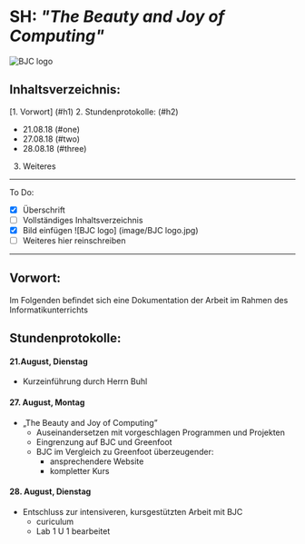 # SH: _"The Beauty and Joy of Computing"_  
![BJC logo](https://pbs.twimg.com/profile_images/378800000439621166/b23cdc47c76b3d78561b91ffc9705183_400x400.png)
## Inhaltsverzeichnis:
[1. Vorwort] (#h1)
2. Stundenprotokolle: (#h2)
  * 21.08.18 (#one)
  * 27.08.18 (#two)
  * 28.08.18 (#three)
3. Weiteres
---------------------------------------------------
To Do: 
- [x] Überschrift
- [ ] Vollständiges Inhaltsverzeichnis
- [x] Bild einfügen ![BJC logo] (image/BJC logo.jpg)
- [ ] Weiteres hier reinschreiben
        
----------------------------------------------------      
       
## Vorwort: <a name="h1"></a>

Im Folgenden befindet sich eine Dokumentation der Arbeit im Rahmen des Informatikunterrichts

## Stundenprotokolle: <a name="h2"></a>
#### 21.August, Dienstag <a name="one"></a>
* Kurzeinführung durch Herrn Buhl

#### 27. August, Montag <a name="two"></a>
* „The Beauty and Joy of Computing”
  * Auseinandersetzen mit vorgeschlagen Programmen und Projekten
  * Eingrenzung auf BJC und Greenfoot
  * BJC im Vergleich zu Greenfoot überzeugender:
    * ansprechendere Website
    * kompletter Kurs
 
 #### 28. August, Dienstag <a name="three"></a>
* Entschluss zur intensiveren, kursgestützten Arbeit mit BJC
  * curiculum
  * Lab 1 U 1 bearbeitet
 
 
